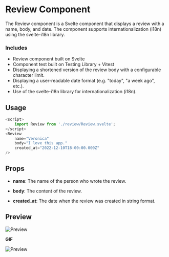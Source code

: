 # Review Component

The Review component is a Svelte component that displays a review with a name, body, and date. The component supports internationalization (i18n) using the svelte-i18n library.

### Includes

- Review component built on Svelte
- Component test built on Testing Library + Vitest
- Displaying a shortened version of the review body with a configurable character limit.
- Displaying a user-readable date format (e.g. "today", "a week ago", etc.).
- Use of the svelte-i18n library for internationalization (i18n).

## Usage

```js
<script>
    import Review from './review/Review.svelte';
</script>
<Review 
    name="Veronica"
    body="I love this app."
    created_at="2022-12-10T18:00:00.000Z"
/>
```
## Props

- **name**: The name of the person who wrote the review.

- **body**: The content of the review.

- **created_at**: The date when the review was created in string format.


## Preview

![Preview](https://i.imgur.com/OgU9zEJ.png)

**GIF**

![Preview](https://i.imgur.com/QHiRU3d.gif)
